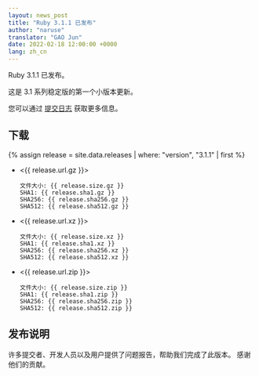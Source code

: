 ```yaml
---
layout: news_post
title: "Ruby 3.1.1 已发布"
author: "naruse"
translator: "GAO Jun"
date: 2022-02-18 12:00:00 +0000
lang: zh_cn
---
```


Ruby 3.1.1 已发布。

这是 3.1 系列稳定版的第一个小版本更新。

您可以通过 [提交日志](https://github.com/ruby/ruby/compare/v3_1_0...v3_1_1) 获取更多信息。

## 下载

{% assign release = site.data.releases | where: "version", "3.1.1" | first %}

* <{{ release.url.gz }}>

      文件大小: {{ release.size.gz }}
      SHA1: {{ release.sha1.gz }}
      SHA256: {{ release.sha256.gz }}
      SHA512: {{ release.sha512.gz }}

* <{{ release.url.xz }}>

      文件大小: {{ release.size.xz }}
      SHA1: {{ release.sha1.xz }}
      SHA256: {{ release.sha256.xz }}
      SHA512: {{ release.sha512.xz }}

* <{{ release.url.zip }}>

      文件大小: {{ release.size.zip }}
      SHA1: {{ release.sha1.zip }}
      SHA256: {{ release.sha256.zip }}
      SHA512: {{ release.sha512.zip }}

## 发布说明

许多提交者、开发人员以及用户提供了问题报告，帮助我们完成了此版本。
感谢他们的贡献。
